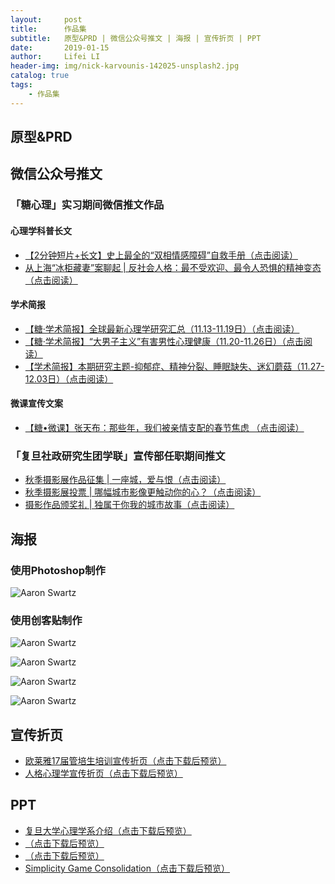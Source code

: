 ```yaml
---
layout:     post
title:      作品集 
subtitle:   原型&PRD | 微信公众号推文 | 海报 | 宣传折页 | PPT
date:       2019-01-15
author:     Lifei LI
header-img: img/nick-karvounis-142025-unsplash2.jpg
catalog: true
tags:
    - 作品集
---
```


## 原型&PRD

## 微信公众号推文
### 「糖心理」实习期间微信推文作品
#### 心理学科普长文
- <a href="https://mp.weixin.qq.com/s/FoLVVFRq0VHJaNDINiQm2w">【2分钟短片+长文】史上最全的“双相情感障碍”自救手册（点击阅读）</a>
- <a href="https://mp.weixin.qq.com/s/4xaUOq2k0Q5Cl2lcYD55YQ"> 从上海“冰柜藏妻”案聊起 | 反社会人格：最不受欢迎、最令人恐惧的精神变态（点击阅读）</a>
#### 学术简报
- <a href="https://mp.weixin.qq.com/s/iAMbcuuqDZaFeYKrNu0nLw">【糖·学术简报】全球最新心理学研究汇总（11.13-11.19日）（点击阅读）</a>
- <a href="https://mp.weixin.qq.com/s/D7IQlQu3nlftJnXgtnlExA">【糖·学术简报】“大男子主义”有害男性心理健康（11.20-11.26日）（点击阅读）</a>
- <a href="https://mp.weixin.qq.com/s/fj37831nhI2ZFHRjFNJ0gQ">【学术简报】本期研究主题-抑郁症、精神分裂、睡眠缺失、迷幻蘑菇（11.27-12.03日）（点击阅读）</a>
#### 微课宣传文案
- <a href="https://mp.weixin.qq.com/s/WDBp-dzXcX9kb4SMhVoTbw"> 【糖•微课】张天布：那些年，我们被亲情支配的春节焦虑 （点击阅读）</a>
### 「复旦社政研究生团学联」宣传部任职期间推文
- <a href="https://mp.weixin.qq.com/s/705OBmMK2rg4AjQRLNyllA">秋季摄影展作品征集 | 一座城，爱与恨（点击阅读）</a>
- <a href="https://mp.weixin.qq.com/s/s7lTA5Sb6bVBoMa1r92LBA">秋季摄影展投票 | 哪幅城市影像更触动你的心？（点击阅读）</a>
- <a href="https://mp.weixin.qq.com/s/gAMxfCJG-MCsVlW7vxdrSw">摄影作品颁奖礼 | 独属于你我的城市故事（点击阅读）</a>

## 海报
### 使用Photoshop制作
![Aaron Swartz](https://raw.githubusercontent.com/lifeili96/lifeili96.github.io/master/img/WechatIMG65.png)

### 使用创客贴制作
![Aaron Swartz](https://github.com/lifeili96/lifeili96.github.io/raw/master/img/poster.jpg)

![Aaron Swartz](https://raw.githubusercontent.com/lifeili96/lifeili96.github.io/master/img/city.png)

![Aaron Swartz](https://raw.githubusercontent.com/lifeili96/lifeili96.github.io/master/img/DIY.jpeg)

![Aaron Swartz](https://raw.githubusercontent.com/lifeili96/lifeili96.github.io/master/img/moon.png)

## 宣传折页
- <a href="https://github.com/lifeili96/lifeili96.github.io/raw/master/pwa/Y2017%20MT%20%E5%AE%A3%E4%BC%A0%E6%8A%98%E9%A1%B5%201015%20Final%20Ver.pdf">欧莱雅17届管培生培训宣传折页（点击下载后预览）</a>
- <a href="https://github.com/lifeili96/lifeili96.github.io/raw/master/pwa/%E4%BA%BA%E6%A0%BC%E5%BF%83%E7%90%86%E5%AD%A6%E5%AE%A3%E4%BC%A0%E6%8A%98%E9%A1%B5.pdf">人格心理学宣传折页（点击下载后预览）</a>

## PPT
- <a href="https://github.com/lifeili96/lifeili96.github.io/raw/master/pwa/%E5%A4%8D%E6%97%A6%E5%A4%A7%E5%AD%A6%E5%BF%83%E7%90%86%E5%AD%A6%E7%B3%BB%E4%BB%8B%E7%BB%8D.pdf">复旦大学心理学系介绍（点击下载后预览）</a>
- <a href="https://github.com/lifeili96/lifeili96.github.io/raw/master/pwa/181120-%E7%A4%BE%E4%BC%9A%E5%BF%83%E7%90%86%E5%AD%A6%E6%96%87%E7%8C%AE%E6%B1%87%E6%8A%A5-%E6%9D%8E%E8%8E%89%E8%8F%B2.pdf">（点击下载后预览）</a>
- <a href="">（点击下载后预览）</a>
- <a href="https://github.com/lifeili96/lifeili96.github.io/raw/master/pwa/simplicity%20game%20consolidation%20-%20Lifei%20180627.pdf">Simplicity Game Consolidation（点击下载后预览）</a>
